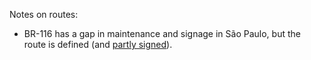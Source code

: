 Notes on routes:
* BR-116 has a gap in maintenance and signage in São Paulo, but the route is defined (and [partly signed](https://www.google.com/maps/@-23.5586581,-46.713017,3a,15y,141.18h,91.35t/data=!3m6!1e1!3m4!1sODep9PcOqKjvGfTFF7A1oQ!2e0!7i16384!8i8192)).
